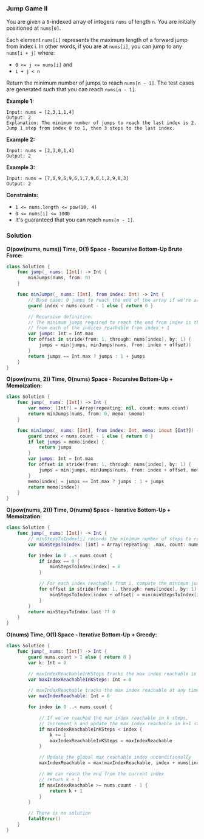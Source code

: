 
### Jump Game II

You are given a `0`-indexed array of integers `nums` of length `n`. You are initially positioned at `nums[0]`.

Each element `nums[i]` represents the maximum length of a forward jump from index i. In other words, if you are at `nums[i]`, you can jump to any `nums[i + j]` where:
* `0 <= j <= nums[i]` and
* `i + j < n`

Return the minimum number of jumps to reach `nums[n - 1]`. The test cases are generated such that you can reach `nums[n - 1]`.

__Example 1:__
```
Input: nums = [2,3,1,1,4]
Output: 2
Explanation: The minimum number of jumps to reach the last index is 2. Jump 1 step from index 0 to 1, then 3 steps to the last index.
```
__Example 2:__
```
Input: nums = [2,3,0,1,4]
Output: 2
```
__Example 3:__
```
Input: nums = [7,0,9,6,9,6,1,7,9,0,1,2,9,0,3]
Output: 2
```

__Constraints:__
* `1 <= nums.length <= pow(10, 4)`
* `0 <= nums[i] <= 1000`
* It's guaranteed that you can reach `nums[n - 1]`.

### Solution
__O(pow(nums, nums)) Time, O(1) Space - Recursive Bottom-Up Brute Force:__
```Swift
class Solution {
    func jump(_ nums: [Int]) -> Int {
        minJumps(nums, from: 0)
    }

    func minJumps(_ nums: [Int], from index: Int) -> Int {
        // Base case: 0 jumps to reach the end of the array if we're already at the end
        guard index < nums.count - 1 else { return 0 }

        // Recursive definition:
        // The minimum jumps required to reach the end from index is the minimum jumps
        // from each of the indices reachable from index + 1
        var jumps: Int = Int.max
        for offset in stride(from: 1, through: nums[index], by: 1) {
            jumps = min(jumps, minJumps(nums, from: index + offset))
        }
        return jumps == Int.max ? jumps : 1 + jumps
    }
}
```
__O(pow(nums, 2)) Time, O(nums) Space - Recursive Bottom-Up + Memoization:__
```Swift
class Solution {
    func jump(_ nums: [Int]) -> Int {
        var memo: [Int?] = Array(repeating: nil, count: nums.count)
        return minJumps(nums, from: 0, memo: &memo)
    }

    func minJumps(_ nums: [Int], from index: Int, memo: inout [Int?]) -> Int {
        guard index < nums.count - 1 else { return 0 }
        if let jumps = memo[index] {
            return jumps
        }
        var jumps: Int = Int.max
        for offset in stride(from: 1, through: nums[index], by: 1) {
            jumps = min(jumps, minJumps(nums, from: index + offset, memo: &memo))
        }
        memo[index] = jumps == Int.max ? jumps : 1 + jumps
        return memo[index]!
    }
}
```
__O(pow(nums, 2))) Time, O(nums) Space - Iterative Bottom-Up + Memoization:__
```Swift
class Solution {
    func jump(_ nums: [Int]) -> Int {
        // minStepsToIndex[i] records the minimum number of steps to reach index i
        var minStepsToIndex: [Int] = Array(repeating: .max, count: nums.count)

        for index in 0 ..< nums.count {
            if index == 0 {
                minStepsToIndex[index] = 0
            }

            // For each index reachable from i, compute the minimum jumps needs to reach such index
            for offset in stride(from: 1, through: nums[index], by: 1) where index + offset < nums.count {
                minStepsToIndex[index + offset] = min(minStepsToIndex[index + offset], minStepsToIndex[index] + 1)
            }
        }
        return minStepsToIndex.last ?? 0
    }
}
```
__O(nums) Time, O(1) Space - Iterative Bottom-Up + Greedy:__
```Swift
class Solution {
    func jump(_ nums: [Int]) -> Int {
        guard nums.count > 1 else { return 0 }
        var k: Int = 0

        // maxIndexReachableInKSteps tracks the max index reachable in k steps
        var maxIndexReachableInKSteps: Int = 0

        // maxIndexReachable tracks the max index reachable at any time
        var maxIndexReachable: Int = 0

        for index in 0 ..< nums.count {

            // If we've reached the max index reachable in k steps,
            // increment k and update the max index reachable in k+1 steps with the global max
            if maxIndexReachableInKSteps < index {
                k += 1
                maxIndexReachableInKSteps = maxIndexReachable
            }

            // Update the global max reachable index unconditionally
            maxIndexReachable = max(maxIndexReachable, index + nums[index])

            // We can reach the end from the current index
            // return k + 1
            if maxIndexReachable >= nums.count - 1 {
                return k + 1
            }
        }

        // There is no solution
        fatalError()
    }
}
```